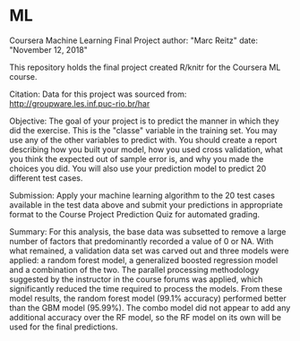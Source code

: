 # ML

Coursera Machine Learning Final Project
author: "Marc Reitz"
date: "November 12, 2018"

This repository holds the final project created R/knitr for the Coursera ML course.  

Citation:   Data for this project was sourced from:  http://groupware.les.inf.puc-rio.br/har

Objective:  The goal of your project is to predict the manner in which they did the exercise. 
            This is the "classe" variable in the training set. You may use any of the other 
            variables to predict with. You should create a report describing how you built 
            your model, how you used cross validation, what you think the expected out of 
            sample error is, and why you made the choices you did. You will also use your 
            prediction model to predict 20 different test cases.

Submission: Apply your machine learning algorithm to the 20 test cases available in the test 
            data above and submit your predictions in appropriate format to the Course Project
            Prediction Quiz for automated grading.

Summary:    For this analysis, the base data was subsetted to remove a large number of factors that predominantly
            recorded a value of 0 or NA.  With what remained, a validation data set was carved out and three models
            were applied:  a random forest model, a generalized boosted regression model and a combination of the two.
            The parallel processing methodology suggested by the instructor in the course forums was applied, which
            significantly reduced the time required to process the models.  From these model results, the random forest 
            model (99.1% accuracy) performed better than the GBM model (95.99%).  The combo model did not appear to add any 
            additional accuracy over the RF model, so the RF model on its own will be used for the final predictions.
